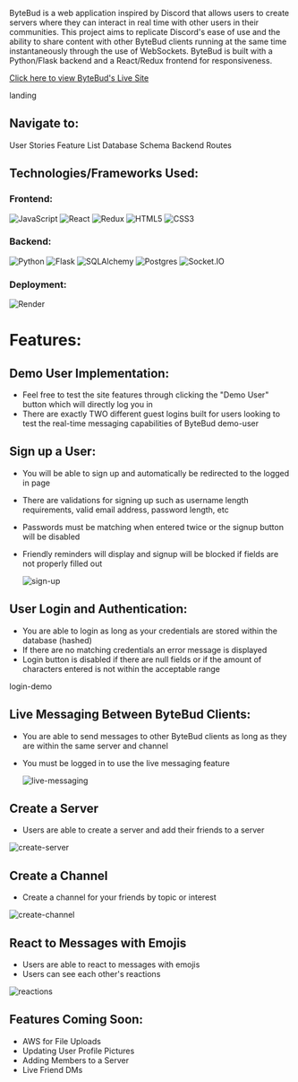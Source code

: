 ByteBud is a web application inspired by Discord that allows users to create servers where they can interact in real time with other users in their communities. This project aims to replicate Discord's ease of use and the ability to share content with other ByteBud clients running at the same time instantaneously through the use of WebSockets. ByteBud is built with a Python/Flask backend and a React/Redux frontend for responsiveness.

[Click here to view ByteBud's Live Site](https://bytebud.onrender.com/)

landing

## Navigate to:
User Stories
Feature List
Database Schema
Backend Routes

## Technologies/Frameworks Used:

### Frontend:
![JavaScript](https://img.shields.io/badge/Javascript-F7DF1E?style=for-the-badge&logo=javascript&logoColor=black)
![React](https://img.shields.io/badge/react-676E77?style=for-the-badge&logo=react&logoColor=#61DAFB)
![Redux](https://img.shields.io/badge/Redux-764ABC?style=for-the-badge&logo=redux&logoColor=white)
![HTML5](https://img.shields.io/badge/HTML5-E34F26?style=for-the-badge&logo=html5&logoColor=white)
![CSS3](https://img.shields.io/badge/CSS3-1572B6?style=for-the-badge&logo=css3&logoColor=white)

### Backend:
![Python](https://img.shields.io/badge/Python-4081B3?style=for-the-badge&logo=python&logoColor=ffe66a)
![Flask](https://img.shields.io/badge/Flask-000000?style=for-the-badge&logo=flask&logoColor=white)
![SQLAlchemy](https://img.shields.io/badge/-SQLAlchemy-D71F00?style=for-the-badge)
![Postgres](https://img.shields.io/badge/Postgres-4169E1?style=for-the-badge&logo=postgresql&logoColor=white)
![Socket.IO](https://img.shields.io/badge/Socket.IO-010101?style=for-the-badge&logo=socket.io&logoColor=white)

### Deployment:
![Render](https://img.shields.io/badge/Render-%46E3B7.svg?style=for-the-badge&logo=render&logoColor=white)

# Features:

## Demo User Implementation:
* Feel free to test the site features through clicking the "Demo User" button which will directly log you in
* There are exactly TWO different guest logins built for users looking to test the real-time messaging capabilities of ByteBud
demo-user

## Sign up a User:
* You will be able to sign up and automatically be redirected to the logged in page
* There are validations for signing up such as username length requirements, valid email address, password length, etc
* Passwords must be matching when entered twice or the signup button will be disabled
* Friendly reminders will display and signup will be blocked if fields are not properly filled out
  
  ![sign-up](https://media.giphy.com/media/Gnf2W0BBWrSZgtqANK/giphy.gif)

## User Login and Authentication:

* You are able to login as long as your credentials are stored within the database (hashed)
* If there are no matching credentials an error message is displayed
* Login button is disabled if there are null fields or if the amount of characters entered is not within the acceptable range

login-demo

## Live Messaging Between ByteBud Clients:

* You are able to send messages to other ByteBud clients as long as they are within the same server and channel
* You must be logged in to use the live messaging feature
  
  ![live-messaging](https://media.giphy.com/media/0VPXakwUdzgKOQ9bkR/giphy.gif)
  



## Create a Server
* Users are able to create a server and add their friends to a server

![create-server](https://media.giphy.com/media/oR2UhQwcwKOUZW26nD/giphy.gif)

## Create a Channel
* Create a channel for your friends by topic or interest
  
![create-channel](https://media.giphy.com/media/ZxOzkg2hfgamWG39J5/giphy.gif)

## React to Messages with Emojis

* Users are able to react to messages with emojis
* Users can see each other's reactions

![reactions](https://media.giphy.com/media/0VPXakwUdzgKOQ9bkR/giphy.gif)

## Features Coming Soon:

* AWS for File Uploads
* Updating User Profile Pictures
* Adding Members to a Server
* Live Friend DMs 
